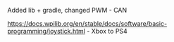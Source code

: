 Added lib + gradle, changed PWM - CAN

https://docs.wpilib.org/en/stable/docs/software/basic-programming/joystick.html - Xbox to PS4
